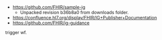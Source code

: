 * https://github.com/FHIR/sample-ig
  * Unpacked revision b36b8a0 from downloads folder.
* https://confluence.hl7.org/display/FHIR/IG+Publisher+Documentation
* https://github.com/FHIR/ig-guidance


trigger wf.